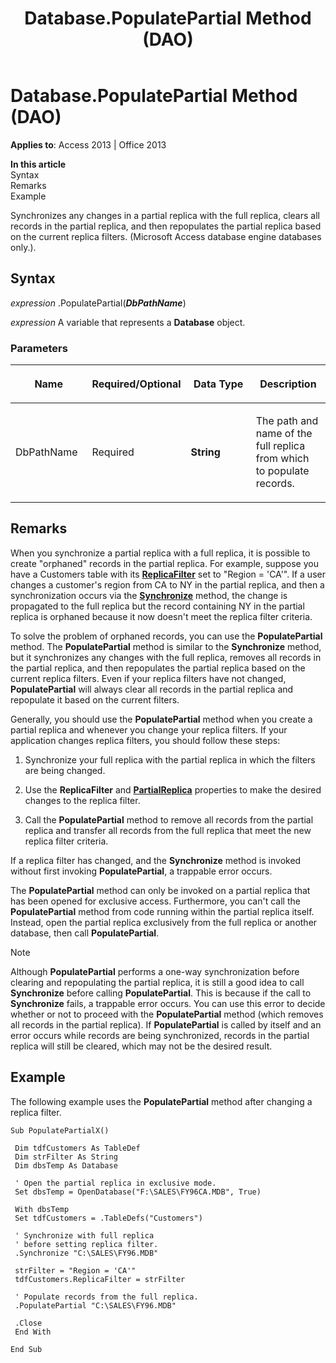 ﻿---
title: Database.PopulatePartial Method (DAO)
TOCTitle: PopulatePartial Method
ms:assetid: fa3227a2-c961-6a98-32b3-5b6e5329a21d
ms:mtpsurl: https://msdn.microsoft.com/library/Ff837034(v=office.15)
ms:contentKeyID: 48548834
ms.date: 09/18/2015
mtps_version: v=office.15
f1_keywords:
- dao360.chm1101186
f1_categories:
- Office.Version=v15
---

# Database.PopulatePartial Method (DAO)


**Applies to**: Access 2013 | Office 2013

**In this article**  
Syntax  
Remarks  
Example  

Synchronizes any changes in a partial replica with the full replica, clears all records in the partial replica, and then repopulates the partial replica based on the current replica filters. (Microsoft Access database engine databases only.).

## Syntax

*expression* .PopulatePartial(***DbPathName***)

*expression* A variable that represents a **Database** object.

### Parameters

<table>
<colgroup>
<col style="width: 25%" />
<col style="width: 25%" />
<col style="width: 25%" />
<col style="width: 25%" />
</colgroup>
<thead>
<tr class="header">
<th><p>Name</p></th>
<th><p>Required/Optional</p></th>
<th><p>Data Type</p></th>
<th><p>Description</p></th>
</tr>
</thead>
<tbody>
<tr class="odd">
<td><p>DbPathName</p></td>
<td><p>Required</p></td>
<td><p><strong>String</strong></p></td>
<td><p>The path and name of the full replica from which to populate records.</p></td>
</tr>
</tbody>
</table>


## Remarks

When you synchronize a partial replica with a full replica, it is possible to create "orphaned" records in the partial replica. For example, suppose you have a Customers table with its **[ReplicaFilter](tabledef-replicafilter-property-dao.md)** set to "Region = 'CA'". If a user changes a customer's region from CA to NY in the partial replica, and then a synchronization occurs via the **[Synchronize](database-synchronize-method-dao.md)** method, the change is propagated to the full replica but the record containing NY in the partial replica is orphaned because it now doesn't meet the replica filter criteria.

To solve the problem of orphaned records, you can use the **PopulatePartial** method. The **PopulatePartial** method is similar to the **Synchronize** method, but it synchronizes any changes with the full replica, removes all records in the partial replica, and then repopulates the partial replica based on the current replica filters. Even if your replica filters have not changed, **PopulatePartial** will always clear all records in the partial replica and repopulate it based on the current filters.

Generally, you should use the **PopulatePartial** method when you create a partial replica and whenever you change your replica filters. If your application changes replica filters, you should follow these steps:

1.  Synchronize your full replica with the partial replica in which the filters are being changed.

2.  Use the **ReplicaFilter** and **[PartialReplica](relation-partialreplica-property-dao.md)** properties to make the desired changes to the replica filter.

3.  Call the **PopulatePartial** method to remove all records from the partial replica and transfer all records from the full replica that meet the new replica filter criteria.

If a replica filter has changed, and the **Synchronize** method is invoked without first invoking **PopulatePartial**, a trappable error occurs.

The **PopulatePartial** method can only be invoked on a partial replica that has been opened for exclusive access. Furthermore, you can't call the **PopulatePartial** method from code running within the partial replica itself. Instead, open the partial replica exclusively from the full replica or another database, then call **PopulatePartial**.


> [!NOTE]
> <P>Although <STRONG>PopulatePartial</STRONG> performs a one-way synchronization before clearing and repopulating the partial replica, it is still a good idea to call <STRONG>Synchronize</STRONG> before calling <STRONG>PopulatePartial</STRONG>. This is because if the call to <STRONG>Synchronize</STRONG> fails, a trappable error occurs. You can use this error to decide whether or not to proceed with the <STRONG>PopulatePartial</STRONG> method (which removes all records in the partial replica). If <STRONG>PopulatePartial</STRONG> is called by itself and an error occurs while records are being synchronized, records in the partial replica will still be cleared, which may not be the desired result.</P>



## Example

The following example uses the **PopulatePartial** method after changing a replica filter.

``` 
Sub PopulatePartialX() 
 
 Dim tdfCustomers As TableDef 
 Dim strFilter As String 
 Dim dbsTemp As Database 
 
 ' Open the partial replica in exclusive mode. 
 Set dbsTemp = OpenDatabase("F:\SALES\FY96CA.MDB", True) 
 
 With dbsTemp 
 Set tdfCustomers = .TableDefs("Customers") 
 
 ' Synchronize with full replica 
 ' before setting replica filter. 
 .Synchronize "C:\SALES\FY96.MDB" 
 
 strFilter = "Region = 'CA'" 
 tdfCustomers.ReplicaFilter = strFilter 
 
 ' Populate records from the full replica. 
 .PopulatePartial "C:\SALES\FY96.MDB" 
 
 .Close 
 End With 
 
End Sub 
 
```

